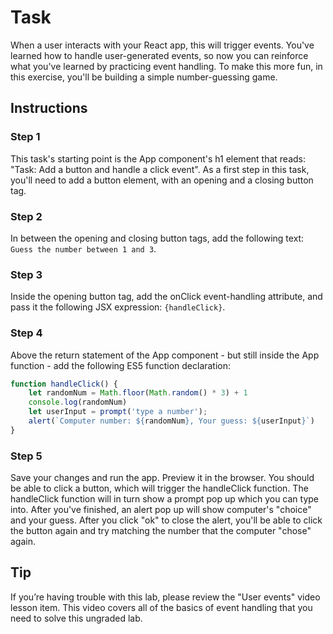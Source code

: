 # Task
When a user interacts with your React app, this will trigger events. You've learned how to handle user-generated events, so now you can reinforce what you've learned by practicing event handling. To make this more fun, in this exercise, you'll be building a simple number-guessing game.
## Instructions

### **Step 1**
This task's starting point is the App component's h1 element that reads: "Task: Add a button and handle a click event". As a first step in this task, you'll need to add a button element, with an opening and a closing button tag.

### **Step 2**
In between the opening and closing button tags, add the following text: `Guess the number between 1 and 3`.

### **Step 3**

Inside the opening button tag, add the onClick event-handling attribute, and pass it the following JSX expression: `{handleClick}`.

### **Step 4**


Above the return statement of the App component - but still inside the App function - add the following ES5 function declaration: 
```js
function handleClick() {
    let randomNum = Math.floor(Math.random() * 3) + 1
    console.log(randomNum)
    let userInput = prompt('type a number');
    alert(`Computer number: ${randomNum}, Your guess: ${userInput}`)
}
```

### **Step 5**

Save your changes and run the app. Preview it in the browser. You should be able to click a button, which will trigger the handleClick function. The handleClick function will in turn show a prompt pop up which you can type into. After you've finished, an alert pop up will show computer's "choice" and your guess. After you click "ok" to close the alert, you'll be able to click the button again and try matching the number that the computer "chose" again.

## **Tip**

If you’re having trouble with this lab, please review the "User events" video lesson item.  This video covers all of the basics of event handling that you need to solve this ungraded lab.
